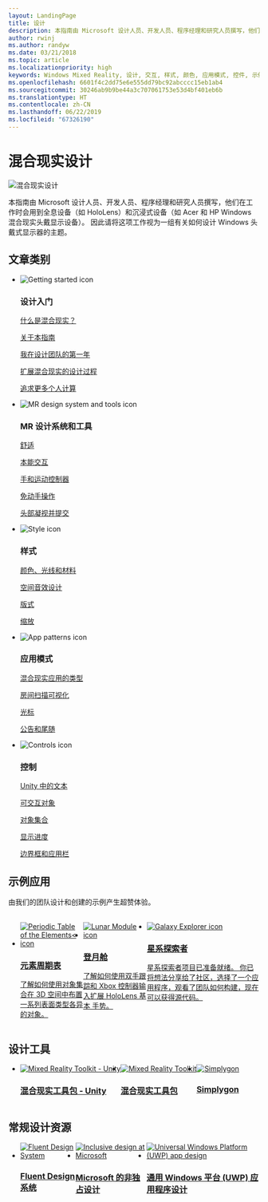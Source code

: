 ```yaml
---
layout: LandingPage
title: 设计
description: 本指南由 Microsoft 设计人员、开发人员、程序经理和研究人员撰写，他们在工作时会用到全息设备（如 HoloLens）和沉浸式设备（如 Acer 和 HP Windows 混合现实头戴显示设备）。 因此请将这项工作视为一组有关“如何设计 Windows 头戴式显示器”的主题。
author: rwinj
ms.author: randyw
ms.date: 03/21/2018
ms.topic: article
ms.localizationpriority: high
keywords: Windows Mixed Reality, 设计, 交互, 样式, 颜色, 应用模式, 控件, 示例应用, 混合现实工具包, MRTK
ms.openlocfilehash: 6601f4c2dd75e6e555dd79bc92abcccc15eb1ab4
ms.sourcegitcommit: 30246ab9b9be44a3c707061753e53d4bf401eb6b
ms.translationtype: HT
ms.contentlocale: zh-CN
ms.lasthandoff: 06/22/2019
ms.locfileid: "67326190"
---
```

# <a name="design-for-mixed-reality"></a>混合现实设计

![混合现实设计](images/Bicycle-Leschi10.gif)


本指南由 Microsoft 设计人员、开发人员、程序经理和研究人员撰写，他们在工作时会用到全息设备（如 HoloLens）和沉浸式设备（如 Acer 和 HP Windows 混合现实头戴显示设备）。 因此请将这项工作视为一组有关如何设计 Windows 头戴式显示器的主题。


## <a name="article-categories"></a>文章类别

<ul class="panelContent cardsF">
    <li>
        <div class="cardSize">
            <div class="cardPadding">
                <div class="card">
                    <div class="cardImageOuter">
                        <div class="cardImage">
                            <img src="images/GetStartedIcon.png" alt="Getting started icon">
                        </div>
                    </div>
                    <div class="cardText">
                        <h3>设计入门</h3>
                        <p>
                            <a href="mixed-reality.md">什么是混合现实？</a>
                        </p>
                        <p>
                            <a href="about-this-design-guidance.md">关于本指南</a>
                        </p>
                        <p>
                            <a href="case-study-my-first-year-on-the-hololens-design-team.md">我在设计团队的第一年</a>
                        </p>
                        <p>
                            <a href="case-study-expanding-the-design-process-for-mixed-reality.md">扩展混合现实的设计过程</a>
                        </p>
                        <p>
                            <a href="case-study-the-pursuit-of-more-personal-computing.md">追求更多个人计算</a>
                        </p>
                    </div>
                </div>
            </div>
        </div>
    </li>
    <li>
        <div class="cardSize">
            <div class="cardPadding">
                <div class="card">
                    <div class="cardImageOuter">
                        <div class="cardImage">
                            <img src="images/Interaction_Icon_120x130.png" alt="MR design system and tools icon">
                        </div>
                    </div>
                    <div class="cardText">
                        <h3>MR 设计系统和工具</h3>
                        <p>
                            <a href="comfort.md">舒适</a>
                        </p>
            <p>
                            <a href="interaction-fundamentals.md">本能交互</a>
                        </p>
                        <p>
                            <a href="hands-and-tools.md">手和运动控制器</a>
                        </p>
                        <p>
                            <a href="hands-free.md">免动手操作</a>
                        </p>
                         <p>
                            <a href="gaze-and-commit.md">头部凝视并提交</a>
                        </p>
                    </div>
                </div>
            </div>
        </div>
    </li>
    <li>
        <div class="cardSize">
            <div class="cardPadding">
                <div class="card">
                    <div class="cardImageOuter">
                        <div class="cardImage">
                            <img src="images/Style_Icon_120x130.png" alt="Style icon">
                        </div>
                    </div>
                    <div class="cardText">
                        <h3>样式</h3>
                        <p>
                            <a href="color,-light-and-materials.md">颜色、光线和材料</a>
                        </p>
                         <p>
                            <a href="spatial-sound-design.md">空间音效设计</a>
                        </p>
                        <p>
                            <a href="typography.md">版式</a>
                        </p>
                        <p>
                            <a href="scale.md">缩放</a>
                        </p>                      
                    </div>
                </div>
            </div>
        </div>
    </li>
    <li>
        <div class="cardSize">
            <div class="cardPadding">
                <div class="card">
                    <div class="cardImageOuter">
                        <div class="cardImage">
                            <img src="images/App_patterns_Icon_120x130.png" alt="App patterns icon">
                        </div>
                    </div>
                    <div class="cardText">
                        <h3>应用模式</h3>
                        <p>
                            <a href="types-of-mixed-reality-apps.md">混合现实应用的类型</a>
                        </p>
                        <p>
                            <a href="room-scan-visualization.md">房间扫描可视化</a>
                        </p>
                        <p>
                            <a href="cursors.md">光标</a>
                        </p>
                        <p>
                            <a href="billboarding-and-tag-along.md">公告和尾随</a>
                        </p>
                    </div>
                </div>
            </div>
        </div>
    </li>
    <li>
        <div class="cardSize">
            <div class="cardPadding">
                <div class="card">
                    <div class="cardImageOuter">
                        <div class="cardImage">
                            <img src="images/Controls_Icon_120x130.png" alt="Controls icon">
                        </div>
                    </div>
                    <div class="cardText">
                        <h3>控制</h3>
                        <p>
                            <a href="text-in-unity.md">Unity 中的文本</a>
                        </p>
                        <p>
                            <a href="interactable-object.md">可交互对象</a>
                        </p>
                        <p>
                            <a href="object-collection.md">对象集合</a>
                        </p>
                        <p>
                            <a href="progress.md">显示进度</a>
                        </p>
                        <p>
                            <a href="app-bar-and-bounding-box.md">边界框和应用栏</a>
                        </p>
                    </div>
                </div>
            </div>
        </div>
    </li>    
</ul>


## <a name="sample-apps"></a>示例应用

由我们的团队设计和创建的示例产生超赞体验。

<br>
<ul id="cardtypes-W" class="cardsW panelContent" style="display: flex; margin-top: 0px;">
    <li>
        <a href="periodic-table-of-the-elements.md" title="元素周期表" data-linktype="absolute-path">
            <div class="cardSize">
                <div class="cardPadding">
                    <div class="card">
                        <div class="cardImageOuter">
                            <div class="cardImage">
                                <img src="images/periodictableofelementsapp-tile.jpg" alt="Periodic Table of the Elements< icon">
                            </div>
                        </div>
                        <div class="cardText">
                            <h3>元素周期表</h3>
                            <p>了解如何使用对象集合在 3D 空间中布置一系列表面类型各异的对象。</p>
                        </div>
                    </div>
                </div>
            </div>
        </a>        
    </li>
    <li>
        <a href="lunar-module.md" title="登月舱" data-linktype="absolute-path">
            <div class="cardSize">
                <div class="cardPadding">
                    <div class="card">
                        <div class="cardImageOuter">
                            <div class="cardImage">
                                <img src="images/lunar-module-tile.png" alt="Lunar Module icon">
                            </div>
                        </div>
                        <div class="cardText">
                            <h3>登月舱</h3>
                            <p>了解如何使用双手跟踪和 Xbox 控制器输入扩展 HoloLens 基本 手势。</p>
                        </div>
                    </div>
                </div>
            </div>
        </a>
    </li>
    <li>
        <a href="galaxy-explorer.md" title="星系探索者" data-linktype="absolute-path">
            <div class="cardSize">
                <div class="cardPadding">
                    <div class="card">
                        <div class="cardImageOuter">
                            <div class="cardImage">
                                <img src="images/galaxyexplorer-tile.jpg" alt="Galaxy Explorer icon">
                            </div>
                        </div>
                        <div class="cardText">
                            <h3>星系探索者</h3>
                            <p>星系探索者项目已准备就绪。 你已将想法分享给了社区，选择了一个应用程序，观看了团队如何构建，现在可以获得源代码。</p>
                        </div>
                    </div>
                </div>
            </div>
        </a>
    </li>
</ul>



## <a name="design-tools"></a>设计工具


<ul id="cardtypes-D" class="cardsD panelContent" style="display: flex; margin-top: 0px;">
    <li>
    <a href="https://microsoft.github.io/MixedRealityToolkit-Unity/README.html#ui-and-interaction-building-blocks" title="混合现实工具包 - Unity" data-linktype="absolute-path">
        <div class="cardSize">
            <div class="cardPadding">
                <div class="card">
                    <div class="cardImageOuter">
                        <div class="cardImage">
                            <img src="images/MRTKandUnity.png" alt="Mixed Reality Toolkit - Unity">
                        </div>
                    </div>                    
            <div class="cardText">
                        <h3>混合现实工具包 - Unity</h3>
                        <p> </p>
                    </div>
                </div>
            </div>
        </div>
      </a>  
    </li>
    <li>
    <a href="https://github.com/Microsoft/MixedRealityToolkit" title="混合现实工具包" data-linktype="absolute-path">
        <div class="cardSize">
            <div class="cardPadding">
                <div class="card">
                    <div class="cardImageOuter">
                        <div class="cardImage">
                            <img src="images/MRTK.png" alt="Mixed Reality Toolkit">
                        </div>
                    </div>                    
            <div class="cardText">
                        <h3>混合现实工具包</h3>
                        <p> </p>
                    </div>
                </div>
            </div>
        </div>
      </a>  
    </li>       
            <li>
    <a href="https://www.simplygon.com" title="Simplygon" data-linktype="absolute-path">
        <div class="cardSize">
            <div class="cardPadding">
                <div class="card">
                    <div class="cardImageOuter">
                        <div class="cardImage">
                            <img src="images/Simplygon.png" alt="Simplygon">
                        </div>
                    </div>                    
            <div class="cardText">
                        <h3>Simplygon</h3>
                        <p> </p>
                    </div>
                </div>
            </div>
        </div>
      </a>  
    </li>
</ul>


## <a name="general-design-resources"></a>常规设计资源

<ul id="cardtypes-D" class="cardsD panelContent" style="display: flex; margin-top: 0px;">
    <li>
    <a href="http://fluent.microsoft.com" title="Fluent Design 系统" data-linktype="absolute-path">
        <div class="cardSize">
            <div class="cardPadding">
                <div class="card">
                    <div class="cardImageOuter">
                        <div class="cardImage">
                            <img src="images/Fluent.png" alt="Fluent Design System">
                        </div>
                    </div>                    
            <div class="cardText">
                        <h3>Fluent Design 系统</h3>
                        <p> </p>
                    </div>
                </div>
            </div>
        </div>
      </a>  
    </li>
    <li>
    <a href="https://www.microsoft.com/design/inclusive" title="Microsoft 的非独占设计" data-linktype="absolute-path">
        <div class="cardSize">
            <div class="cardPadding">
                <div class="card">
                    <div class="cardImageOuter">
                        <div class="cardImage">
                            <img src="images/Inclusive.png" alt="Inclusive design at Microsoft">
                        </div>
                    </div>                    
            <div class="cardText">
                        <h3>Microsoft 的非独占设计</h3>
                        <p> </p>
                    </div>
                </div>
            </div>
        </div>
      </a>  
    </li>   
        <li>
    <a href="https://developer.microsoft.com/windows/apps/design" title="通用 Windows 平台 (UWP) 应用程序设计" data-linktype="absolute-path">
        <div class="cardSize">
            <div class="cardPadding">
                <div class="card">
                    <div class="cardImageOuter">
                        <div class="cardImage">
                            <img src="images/UWP.png" alt="Universal Windows Platform (UWP) app design">
                        </div>
                    </div>                    
            <div class="cardText">
                        <h3>通用 Windows 平台 (UWP) 应用程序设计</h3>
                        <p> </p>
                    </div>
                </div>
            </div>
        </div>
      </a>  
    </li>   
</ul>
